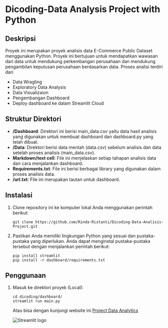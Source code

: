 # Dicoding-Data Analysis Project with Python

## Deskripsi

Proyek ini merupakan proyek analisis data E-Commerce Public Dataset menggunakan Python. Proyek ini bertujuan untuk mendapatkan wawasan dari data untuk mendukung perkembangan perusahaan dan mendukung pengambilan keputusan perusahaan berdasarkan data. Proses analisi terdiri dari
- Data Wragling
- Exploratory Data Analysis
- Data Visualizaion
- Pengembangan Dashboard
- Deploy dashboard ke dalam Streamlit Cloud

## Struktur Direktori

- **/Dashboard**: Direktori ini berisi main_data.csv yaitu data hasil analisis yang digunakan untuk membuat dashboard dan dashboard.py yang telah dibuat.
- **/Data**: Direktori berisi data mentah (data.csv) sebelum analisis dan data setelah proses analisis (main_data.csv).
- **Markdown/text cell**: File ini menjelaskan setiap tahapan analisis data dan cara menjalankan dashboard.
- **Requirements.txt**: File ini berisi berbagai library yang digunakan dalam proses analisis data.
- **/url.txt**: File ini merupakan tautan untuk dashboard.

## Instalasi

1. Clone repository ini ke komputer lokal Anda menggunakan perintah berikut:

   ```shell
   git clone https://github.com/Rinda-Ristanti/Dicoding-Data-Analisis-Project.git
   ```

2. Pastikan Anda memiliki lingkungan Python yang sesuai dan pustaka-pustaka yang diperlukan. Anda dapat menginstal pustaka-pustaka tersebut dengan menjalankan perintah berikut:

   ```shell
   pip install streamlit
   pip install -r dashboard/requirements.txt
   ```

## Penggunaan

1. Masuk ke direktori proyek (Local):

   ```shell
   cd dicoding/dashboard/
   streamlit run main.py
   ```

   Atau bisa dengan kunjungi website ini [Project Data Analytics](https://dicoding-tjan2lwsgz3l97a447szqk.streamlit.app/)

   <img src="./dashboard/ss.png" alt="Streamlit logo"></img>

